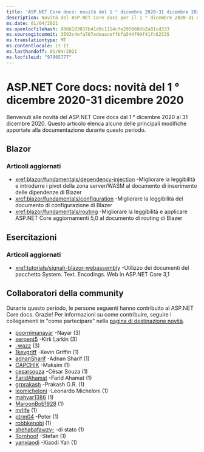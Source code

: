 ```yaml
---
title: 'ASP.NET Core docs: novità del 1 ° dicembre 2020-31 dicembre 2020'
description: Novità del ASP.NET Core docs per il 1 ° dicembre 2020-31 dicembre 2020.
ms.date: 01/04/2021
ms.openlocfilehash: 8866103037b41d0c1114cfe295660db2a81cd333
ms.sourcegitcommit: 3593c4efa707edeaaceffbfa544f99f41fc62535
ms.translationtype: MT
ms.contentlocale: it-IT
ms.lasthandoff: 01/04/2021
ms.locfileid: "97865777"
---
```

# <a name="aspnet-core-docs-whats-new-for-december-1-2020---december-31-2020"></a>ASP.NET Core docs: novità del 1 ° dicembre 2020-31 dicembre 2020

Benvenuti alle novità del ASP.NET Core docs dal 1 ° dicembre 2020 al 31 dicembre 2020. Questo articolo elenca alcune delle principali modifiche apportate alla documentazione durante questo periodo.

## <a name="blazor"></a>Blazor

### <a name="updated-articles"></a>Articoli aggiornati

- <xref:blazor/fundamentals/dependency-injection> -Migliorare la leggibilità e introdurre i pivot della zona server/WASM al documento di inserimento delle dipendenze di Blazer
- <xref:blazor/fundamentals/configuration> -Migliorare la leggibilità del documento di configurazione di Blazer
- <xref:blazor/fundamentals/routing> -Migliorare la leggibilità e applicare ASP.NET Core aggiornamenti 5,0 al documento di routing di Blazer

## <a name="tutorials"></a>Esercitazioni

### <a name="updated-articles"></a>Articoli aggiornati

- <xref:tutorials/signalr-blazor-webassembly> -Utilizzo dei documenti del pacchetto System. Text. Encodings. Web in ASP.NET Core 3,1

## <a name="community-contributors"></a>Collaboratori della community

Durante questo periodo, le persone seguenti hanno contribuito al ASP.NET Core docs. Grazie! Per informazioni su come contribuire, seguire i collegamenti in "come partecipare" nella [pagina di destinazione novità](index.yml).

- [poornimanayar](https://github.com/poornimanayar) -Nayar (3)
- [serpent5](https://github.com/serpent5) -Kirk Larkin (3)
- [-wazz](https://github.com/the-wazz) (3)
- [1kevgriff](https://github.com/1kevgriff) -Kevin Griffin (1)
- [adnanSharif](https://github.com/adnanSharif) -Adnan Sharif (1)
- [CAPCHIK](https://github.com/CAPCHIK) -Maksim (1)
- [cesarsouza](https://github.com/cesarsouza) -César Souza (1)
- [FaridAhamat](https://github.com/FaridAhamat) -Farid Ahamat (1)
- [grprakash](https://github.com/grprakash) -Prakash G.R. (1)
- [leomicheloni](https://github.com/leomicheloni) -Leonardo Micheloni (1)
- [mahyar1386](https://github.com/mahyar1386) (1)
- [MaroonBob1928](https://github.com/MaroonBob1928) (1)
- [mrlife](https://github.com/mrlife) (1)
- [ptrm04](https://github.com/ptrm04) -Peter (1)
- [robbkenobi](https://github.com/robbkenobi) (1)
- [shehabafawzy-](https://github.com/shehabafawzy) -di stato (1)
- [Tornhoof](https://github.com/Tornhoof) -Stefan (1)
- [yanxiaodi](https://github.com/yanxiaodi) -Xiaodi Yan (1)
